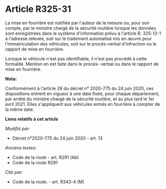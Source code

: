 # Article R325-31

La mise en fourrière est notifiée par l'auteur de la mesure ou, pour son compte, par le ministre chargé de la sécurité
routière lorsque les données sont enregistrées dans le système d'information prévu à l'article R. 325-12-1 à l'adresse
relevée, soit sur le traitement automatisé mis en œuvre pour l'immatriculation des véhicules, soit sur le procès-verbal
d'infraction ou le rapport de mise en fourrière.

Lorsque le véhicule n'est pas identifiable, il n'est pas procédé à cette formalité. Mention en est faite dans le procès-
verbal ou dans le rapport de mise en fourrière.

**Nota:**

Conformément à l'article 28 du décret n° 2020-775 du 24 juin 2020, ces dispositions entrent en vigueur à une date fixée, pour
chaque département, par arrêté du ministre chargé de la sécurité routière, et au plus tard le 1er avril 2021. Elles
s'appliquent aux véhicules entrés en fourrière à compter de la même date.

**Liens relatifs à cet article**

_Modifié par_:

  - Décret n°2020-775 du 24 juin 2020 - art. 13

_Anciens textes_:

  - Code de la route - art. R291 (Ab)
  - Code de la route R291

_Cité par_:

  - Code de la route. - art. R343-4 (M)
